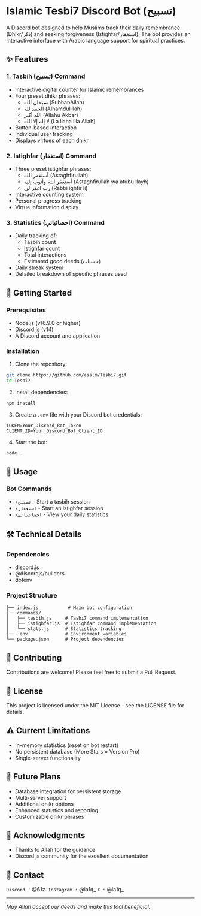 # Islamic Tesbi7 Discord Bot (تسبيح)

A Discord bot designed to help Muslims track their daily remembrance (Dhikr/ذكر) and seeking forgiveness (Istighfar/استغفار). The bot provides an interactive interface with Arabic language support for spiritual practices.

## ✨ Features

### 1. Tasbih (تسبيح) Command
- Interactive digital counter for Islamic remembrances
- Four preset dhikr phrases:
  - سبحان الله (SubhanAllah)
  - الحمد لله (Alhamdulillah)
  - الله أكبر (Allahu Akbar)
  - لا إله إلا الله (La ilaha illa Allah)
- Button-based interaction
- Individual user tracking
- Displays virtues of each dhikr

### 2. Istighfar (استغفار) Command
- Three preset istighfar phrases:
  - أستغفر الله (Astaghfirullah)
  - أستغفر الله وأتوب إليه (Astaghfirullah wa atubu ilayh)
  - رب اغفر لي (Rabbi ighfir li)
- Interactive counting system
- Personal progress tracking
- Virtue information display

### 3. Statistics (احصائياتي) Command
- Daily tracking of:
  - Tasbih count
  - Istighfar count
  - Total interactions
  - Estimated good deeds (حسنات)
- Daily streak system
- Detailed breakdown of specific phrases used

## 🚀 Getting Started

### Prerequisites
- Node.js (v16.9.0 or higher)
- Discord.js (v14)
- A Discord account and application

### Installation
1. Clone the repository:
```bash
git clone https://github.com/esslm/Tesbi7.git
cd Tesbi7
```

2. Install dependencies:
```bash
npm install
```

3. Create a `.env` file with your Discord bot credentials:
```env
TOKEN=Your_Discord_Bot_Token
CLIENT_ID=Your_Discord_Bot_Client_ID
```

4. Start the bot:
```bash
node .
```

## 📝 Usage

### Bot Commands
- `/تسبيح` - Start a tasbih session
- `/استغفار` - Start an istighfar session
- `/احصائياتي` - View your daily statistics

## 🛠️ Technical Details

### Dependencies
- discord.js
- @discordjs/builders
- dotenv

### Project Structure
```
├── index.js           # Main bot configuration
├── commands/
│   ├── tasbih.js     # Tasbi7 command implementation
│   ├── istighfar.js  # Istighfar command implementation
│   └── stats.js      # Statistics tracking
├── .env              # Environment variables
└── package.json      # Project dependencies
```

## 🤝 Contributing
Contributions are welcome! Please feel free to submit a Pull Request.

## 📄 License
This project is licensed under the MIT License - see the LICENSE file for details.

## ⚠️ Current Limitations
- In-memory statistics (reset on bot restart)
- No persistent database (More Stars = Version Pro)
- Single-server functionality

## 🔮 Future Plans
- Database integration for persistent storage
- Multi-server support
- Additional dhikr options
- Enhanced statistics and reporting
- Customizable dhikr phrases

## 🙏 Acknowledgments
- Thanks to Allah for the guidance
- Discord.js community for the excellent documentation

## 🌠 Contact
`Discord :` @61z.
`Instagram :` @ia1q_
`X :` @ia1q_

---
*May Allah accept our deeds and make this tool beneficial.*
